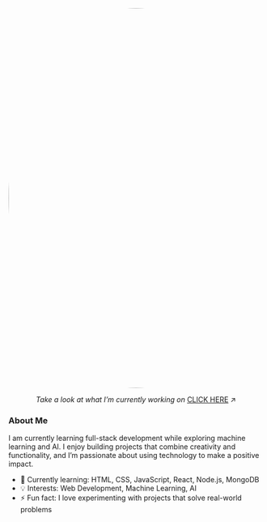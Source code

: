 <p align="center">
  <img src="https://github.com/user-attachments/assets/87a5b73f-5b77-495c-86b3-9019deda61eb" alt="me" width="750" style="border-radius: 90%;">
</p>

<p align="center"> 
  <i>Take a look at what I’m currently working on</i>
  <a href="https://polyglotparrot.github.io/jump/" target="_blank" rel="noopener noreferrer">CLICK HERE</a>
  ↗
</p>



### About Me
I am currently learning full-stack development while exploring machine learning and AI. I enjoy building projects that combine creativity and functionality, and I’m passionate about using technology to make a positive impact.

- 🌱 Currently learning: HTML, CSS, JavaScript, React, Node.js, MongoDB
- 💡 Interests: Web Development, Machine Learning, AI
- ⚡ Fun fact: I love experimenting with projects that solve real-world problems



















  



